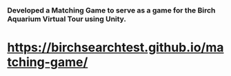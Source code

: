 ### Developed a Matching Game to serve as a game for the Birch Aquarium Virtual Tour using Unity.
# https://birchsearchtest.github.io/matching-game/
